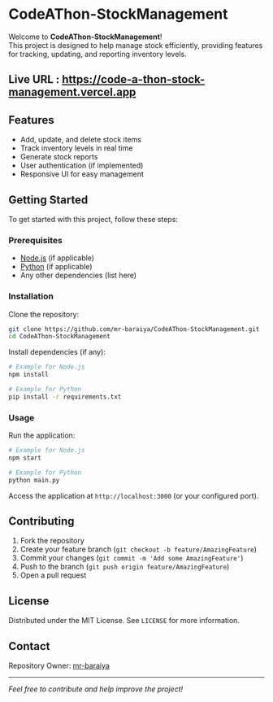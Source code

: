 # CodeAThon-StockManagement

Welcome to **CodeAThon-StockManagement**!  
This project is designed to help manage stock efficiently, providing features for tracking, updating, and reporting inventory levels.

## Live URL : https://code-a-thon-stock-management.vercel.app

## Features

- Add, update, and delete stock items
- Track inventory levels in real time
- Generate stock reports
- User authentication (if implemented)
- Responsive UI for easy management

## Getting Started

To get started with this project, follow these steps:

### Prerequisites

- [Node.js](https://nodejs.org/) (if applicable)
- [Python](https://python.org/) (if applicable)
- Any other dependencies (list here)

### Installation

Clone the repository:

```bash
git clone https://github.com/mr-baraiya/CodeAThon-StockManagement.git
cd CodeAThon-StockManagement
```

Install dependencies (if any):

```bash
# Example for Node.js
npm install

# Example for Python
pip install -r requirements.txt
```

### Usage

Run the application:

```bash
# Example for Node.js
npm start

# Example for Python
python main.py
```

Access the application at `http://localhost:3000` (or your configured port).

## Contributing

1. Fork the repository
2. Create your feature branch (`git checkout -b feature/AmazingFeature`)
3. Commit your changes (`git commit -m 'Add some AmazingFeature'`)
4. Push to the branch (`git push origin feature/AmazingFeature`)
5. Open a pull request

## License

Distributed under the MIT License. See `LICENSE` for more information.

## Contact

Repository Owner: [mr-baraiya](https://github.com/mr-baraiya)

---

*Feel free to contribute and help improve the project!*
